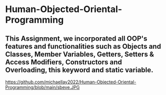 # Human-Objected-Oriental-Programming
## This Assignment, we incorporated all OOP's features and functionalities such as Objects and Classes, Member Variables, Getters, Setters & Access Modifiers, Constructors and Overloading, this keyword and static variable. 

https://github.com/michaellay2022/Human-Objected-Oriental-Programming/blob/main/sbeve.JPG
